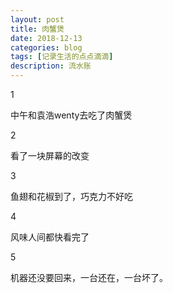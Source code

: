```yaml
---
layout: post
title: 肉蟹煲
date: 2018-12-13
categories: blog
tags: [记录生活的点点滴滴]
description: 流水账
---
```


1 

中午和袁浩wenty去吃了肉蟹煲

2

看了一块屏幕的改变

3

鱼翅和花椒到了，巧克力不好吃

4

风味人间都快看完了

5

机器还没要回来，一台还在，一台坏了。





